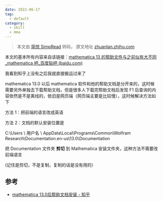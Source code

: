 ```yaml
---
date: 2022-06-17
tag:
  - default
category:
  - skill
  - mma
---
```



> 本文由 [简悦 SimpRead](http://ksria.com/simpread/) 转码， 原文地址 [zhuanlan.zhihu.com](https://zhuanlan.zhihu.com/p/475924203)

本文的基本所有内容来自该链接：[mathematica 13 的帮助文件与之前似有大不同_mathematica 吧_百度贴吧 (baidu.com)](https://link.zhihu.com/?target=https%3A//tieba.baidu.com/p/7675083708)

我看到知乎上没有之后我就直接搬运过来了

mathematica 13.0 以后 mathematica 软件和他的帮助文档是分开来的，这时候需要另外单独去下载帮助文档，但是很多人下载完帮助文档后发现 F1 后查询的内容依然是不是离线的，依旧是网页端（网页端主要是比较慢），这时候解决方法如下

方法 1：把前端的语言改成英语

方法 2：文档的默认安装位置是

C:\Users \ 用户名 \ AppData\Local\Programs\Common\Wolfram Research\Documentation.en-us\13.0\Documentation

把 Documentation 文件夹 **剪切** 到 Mathematica 安装文件夹，这种方法不需要改前端语言

(记住是剪切，不是复制，复制的话是没有用的）

## 参考

- [mathematica 13.0后帮助文档安装 - 知乎](https://zhuanlan.zhihu.com/p/475924203)
